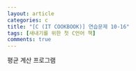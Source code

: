 ```yaml
---
layout: article
categories: c
title: "[C (IT COOKBOOK)] 연습문제 10-16"
tags: [새내기를 위한 첫 C언어 책]
comments: true
---
```


평균 계산 프로그램

<script src="https://gist.github.com/junbly/f1c3650a5b879e27fa079922043f5d04.js"></script>
